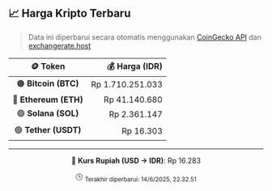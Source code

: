

<!-- HARGA_KRIPTO -->
## 📈 Harga Kripto Terbaru

> Data ini diperbarui secara otomatis menggunakan [CoinGecko API](https://www.coingecko.com/) dan [exchangerate.host](https://exchangerate.host/)

<div align="center">

| 🪙 Token | 💰 Harga (IDR) |
|:------:|---------------:|
| 🟠 **Bitcoin (BTC)**   | Rp 1.710.251.033 |
| 🔵 **Ethereum (ETH)**  | Rp 41.140.680 |
| 🟣 **Solana (SOL)**    | Rp 2.361.147 |
| 🟢 **Tether (USDT)**   | Rp 16.303 |

---

💱 **Kurs Rupiah (USD → IDR)**: Rp 16.283

🕒 <sub>Terakhir diperbarui: 14/6/2025, 22.32.51</sub>

</div>
<!-- /HARGA_KRIPTO -->